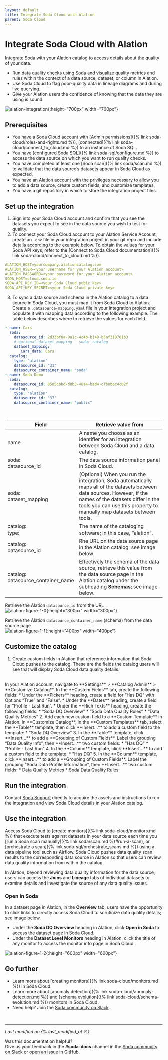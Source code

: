 ```yaml
---
layout: default
title: Integrate Soda Cloud with Alation
parent: Soda Cloud
---
```


# Integrate Soda Cloud with Alation

Integrate Soda with your Alation catalog to access details about the quality of your data.

* Run data quality checks using Soda and visualize quality metrics and rules within the context of a data source, dataset, or column in Alation. 
* Use Soda Cloud to flag poor-quality data in lineage diagrams and during live querying. 
* Give your Alation users the confidence of knowing that the data they are using is sound.
 
![alation-integration](/assets/images/alation-integration.png){:height="700px" width="700px"} 

## Prerequisites

* You have a Soda Cloud account with [Admin permissions]({% link soda-cloud/roles-and-rights.md %}), [connected]({% link soda-cloud/connect_to_cloud.md %}) to an instance of Soda SQL.
* You have [configured Soda SQL]({% link soda-sql/configure.md %}) to access the data source on which you want to run quality checks.
* You have completed at least one [Soda scan]({% link soda/scan.md %}) to validate that the data source’s datasets appear in Soda Cloud as expected.
* You have an Alation account with the privileges necessary to allow you to add a data source, create custom fields, and customize templates.
* You have a git repository in which to store the integration project files.


## Set up the integration

1. Sign into your Soda Cloud account and confirm that you see the datasets you expect to see in the data source you wish to test for quality.
2. To connect your Soda Cloud account to your Alation Service Account, create an `.env` file in your integration project in your git repo and include details according to the example below. To obtain the values for your Soda API keys, refer to the [Connect to Soda Cloud documentation]({% link soda-cloud/connect_to_cloud.md %}). <br />
```yaml
ALATION_HOST=yourcompany.alationcatalog.com
ALATION_USER=<your username for your Alation account>
ALATION_PASSWORD=<your password for your Alation account>
SODA_HOST=cloud.soda.io
SODA_API_KEY_ID=<your Soda Cloud pubic key>
SODA_API_KEY_SECRET=<your Soda Cloud private key>
```
3. To sync a data source and schema in the Alation catalog to a data source in Soda Cloud, you must map it from Soda Cloud to Alation. Create a `.datasource-mapping.yaml` file in your integration project and populate it with mapping data according to the following example. The table below describes where to retrieve the values for each field.<br />
```yaml
- name: Cars
  soda:
    datasource_id: 2d33bf0a-9a1c-4c4b-b148-b5af318761b3
    # optional dataset_mapping   soda: catalog
    dataset_mapping: 
       Cars_data: Cars
  catalog:
    type: "alation"
    datasource_id: "31"
    datasource_container_name: "soda"
- name: Soda Demo
  soda:
    datasource_id: 8505cbbd-d8b3-48a4-bad4-cfb0bec4c02f
  catalog:
    type: "alation"
    datasource_id: "37"
    datasource_container_name: "public"
```
<br />

| Field | Retrieve value from |
| ----- | ------------------- |
| name  | A name you choose as an identifier for an integration between Soda Cloud and a data catalog. |
|soda: <br />    datasource_id | The data source information panel in Soda Cloud. |
|soda: <br />    dataset_mapping | (Optional) When you run the integration, Soda automatically maps all of the datasets between data sources. However, if the names of the datasets differ in the tools you can use this property to manually map datasets between tools. <br /> |
|catalog: <br />    type:| The name of the cataloging software; in this case, “alation”. |
|catalog: <br />    datasource_id | Rhe URL on the data source page in the Alation catalog; see image below. |
|catalog: <br />    datasource_container_name | Effectively the schema of the data source, retrieve this value from the data source page in the Alation catalog under the subheading **Schemas**; see image below. |

Retrieve the Alation `datasource_id` from the URL <br />
![alation-figure-1-0](/assets/images/alation-figure-1-0.png){:height="300px" width="300px"} 

Retrieve the Alation `datasource_container_name` (schema) from the data source page <br />
![alation-figure-1-1](/assets/images/alation-figure-1-1.png){:height="400px" width="400px"} 


## Customize the catalog

1. Create custom fields in Alation that reference information that Soda Cloud pushes to the catalog. These are the fields the catalog users will see that will display Soda Cloud data quality details. 
<br />
In your Alation account, navigate to **Settings** > **Catalog Admin** > **Customize Catalog**. In the **Custom Fields** tab, create the following fields:
* Under the **Pickers** heading, create a field for “Has DQ” with Options “True” and “False”.
* Under the **Dates** heading, create a field for “Profile - Last Run”.
* Under the **Rich Texts** heading, create the following fields:
  * “Soda DQ Overview”
  * “Soda Data Quality Rules”
  * “Data Quality Metrics”
2. Add each new custom field to a **Custom Template** in Alation. In **Customize Catalog**, in the **Custom Templates** tab, select the **Table** template, then click **Insert...** to add a custom field to the template:
* "Soda DQ Overview"
3. In the **Table** template, click **Insert...** to add a **Grouping of Custom Fields**. Label the grouping “Data Quality Info”, then **Insert...** two custom fields:
* "Has DQ"
* "Profile - Last Run"
4. In the **Column** template, click **Insert...** to add a custom field to the template:
* "Has DQ"
5. In the **Column** template, click **Insert...** to add a **Grouping of Custom Fields**. Label the grouping “Soda Data Profile Information”, then **Insert...** two custom fields:
* Data Quality Metrics
* Soda Data Quality Rules

## Run the integration

Contact <a href="mailto:support@soda.io">Soda Support</a> directly to acquire the assets and instructions to run the integration and view Soda Cloud details in your Alation catalog.


## Use the integration

Access Soda Cloud to [create monitors]({% link soda-cloud/monitors.md %}) that execute tests against datasets in your data source each time you [run a Soda scan manually]({% link soda/scan.md %}#run-a-scan), or [orchestrate a scan]({% link soda-sql/orchestrate_scans.md %}) using a data pipeline tool such as Airflow. Soda Cloud pushes data quality scan results to the corresponding data source in Alation so that users can review data quality information from within the catalog. 

In Alation, beyond reviewing data quality information for the data source, users can access the **Joins** and **Lineage** tabs of individual datasets to examine details and investigate the source of any data quality issues. 

### Open in Soda

In a dataset page in Alation, in the **Overview** tab, users have the opportunity to click links to directly access Soda Cloud to scrutinize data quality details; see image below. 
* Under the **Soda DQ Overview** heading in Alation, click **Open in Soda** to access the dataset page in Soda Cloud.  
* Under the **Dataset Level Monitors** heading in Alation, click the title of any monitor to access the monitor info page in Soda Cloud.

![alation-figure-1-2](/assets/images/alation-figure-1-2.png){:height="600px" width="600px"} 



## Go further

* Learn more about [creating monitors]({% link soda-cloud/monitors.md %}) in Soda Cloud.
* Learn more about [anomaly detection]({% link soda-cloud/anomaly-detection.md %}) and [schema evolution]({% link soda-cloud/schema-evolution.md %}) monitors in Soda Cloud.
* Need help? Join the <a href="http://community.soda.io/slack" target="_blank"> Soda community on Slack</a>.
<br />

---
*Last modified on {% last_modified_at %}*

Was this documentation helpful? <br /> Give us your feedback in the **#soda-docs** channel in the <a href="http://community.soda.io/slack" target="_blank"> Soda community on Slack</a> or <a href="https://github.com/sodadata/docs/issues/new" target="_blank">open an issue</a> in GitHub.